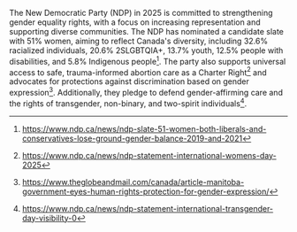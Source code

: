 The New Democratic Party (NDP) in 2025 is committed to strengthening gender equality rights, with a focus on increasing representation and supporting diverse communities. The NDP has nominated a candidate slate with 51% women, aiming to reflect Canada's diversity, including 32.6% racialized individuals, 20.6% 2SLGBTQIA+, 13.7% youth, 12.5% people with disabilities, and 5.8% Indigenous people[^1]. The party also supports universal access to safe, trauma-informed abortion care as a Charter Right[^2] and advocates for protections against discrimination based on gender expression[^3]. Additionally, they pledge to defend gender-affirming care and the rights of transgender, non-binary, and two-spirit individuals[^4].

[^1]: https://www.ndp.ca/news/ndp-slate-51-women-both-liberals-and-conservatives-lose-ground-gender-balance-2019-and-2021
[^2]: https://www.ndp.ca/news/ndp-statement-international-womens-day-2025
[^3]: https://www.theglobeandmail.com/canada/article-manitoba-government-eyes-human-rights-protection-for-gender-expression/
[^4]: https://www.ndp.ca/news/ndp-statement-international-transgender-day-visibility-0
